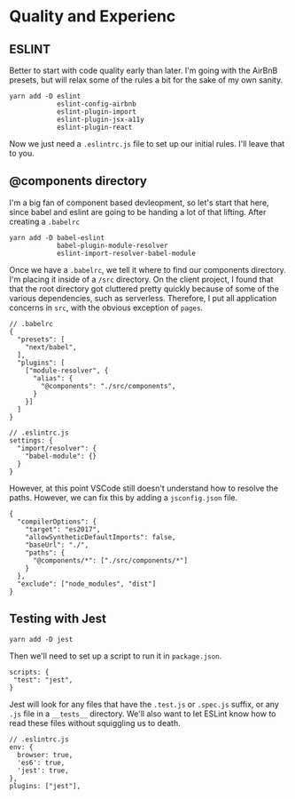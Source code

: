 # Quality and Experienc

## ESLINT

Better to start with code quality early than later. I'm going with the AirBnB presets, but will relax some of the rules a bit for the sake of my own sanity.

```
yarn add -D eslint 
            eslint-config-airbnb 
            eslint-plugin-import 
            eslint-plugin-jsx-a11y 
            eslint-plugin-react
```

Now we just need a `.eslintrc.js` file to set up our initial rules. I'll leave that to you. 

## @components directory

I'm a big fan of component based devleopment, so let's start that here, since babel and eslint are going to be handing a lot of that lifting. After creating a `.babelrc` 

```
yarn add -D babel-eslint
            babel-plugin-module-resolver
            eslint-import-resolver-babel-module
```

Once we have a `.babelrc`, we tell it where to find our components directory. I'm placing it inside of a `/src` directory. On the client project, I found that that the root directory got cluttered pretty quickly because of some of the various dependencies, such as serverless. Therefore, I put all application concerns in `src`, with the obvious exception of `pages`. 

```
// .babelrc
{
  "presets": [
    "next/babel",
  ],
  "plugins": [
    ["module-resolver", {
      "alias": {
        "@components": "./src/components",
      }
    }]
  ]
}

// .eslintrc.js
settings: {
  "import/resolver": {
    "babel-module": {}
  }
}
```

However, at this point VSCode still doesn't understand how to resolve the paths. However, we can fix this by adding a `jsconfig.json` file. 

```
{
  "compilerOptions": {
    "target": "es2017",
    "allowSyntheticDefaultImports": false,
    "baseUrl": "./",
    "paths": {
      "@components/*": ["./src/components/*"]
    }
  },
  "exclude": ["node_modules", "dist"]
}
```

## Testing with Jest

```baseh
yarn add -D jest
```

Then we'll need to set up a script to run it in `package.json`. 

```
scripts: {
 "test": "jest",
}
```

Jest will look for any files that have the `.test.js` or `.spec.js` suffix, or any `.js` file in a `__tests__` directory. We'll also want to let ESLint know how to read these files without squiggling us to death.

```
// .eslintrc.js
env: {
  browser: true,
  'es6': true,
  'jest': true,
},
plugins: ["jest"],
```


